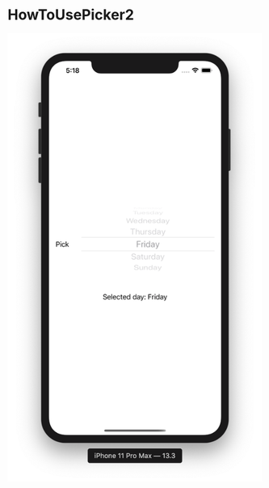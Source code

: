 # HowToUsePicker2

![](https://github.com/ram4ik/HowToUsePicker2/blob/master/HowToUsePicker/Assets.xcassets/scr.imageset/Screenshot%202020-03-21%20at%2017.18.52.png)
